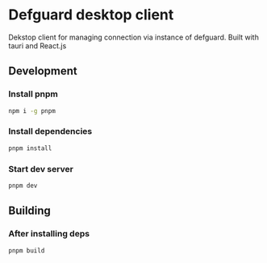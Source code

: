 # Defguard desktop client

Dekstop client for managing connection via instance of defguard. Built with tauri and React.js

## Development

### Install pnpm
```bash
npm i -g pnpm
```
### Install dependencies
```bash
pnpm install
```
### Start dev server
```bash
pnpm dev
```

## Building
### After installing deps
```bash
pnpm build
```
